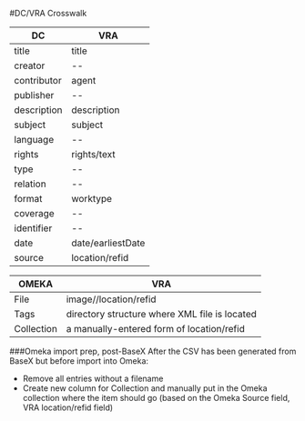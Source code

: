 #DC/VRA Crosswalk


| DC | VRA |
|----|-----|
| title | title |
| creator | -- |
| contributor | agent |
| publisher | -- |
| description | description |
| subject | subject |
| language | -- |
| rights | rights/text |
| type | -- |
| relation | -- |
| format | worktype |
| coverage | -- |
| identifier | -- |
| date | date/earliestDate |
| source | location/refid |

| OMEKA | VRA |
| ----- | --- |
| File | image//location/refid |
| Tags | directory structure where XML file is located |
| Collection | a manually-entered form of location/refid |

###Omeka import prep, post-BaseX
After the CSV has been generated from BaseX but before import into Omeka:

* Remove all entries without a filename
* Create new column for Collection and manually put in the Omeka collection where the item should go (based on the Omeka Source field, VRA location/refid field)

